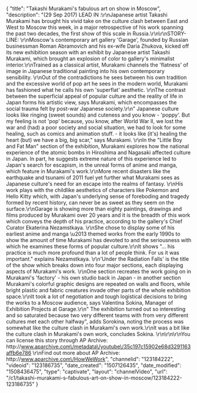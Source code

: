 {
    "title": "Takashi Murakami's fabulous art on show in Moscow",
    "description": "(29 Sep 2017) LEAD IN :\r\nJapanese artist Takashi Murakami has brought his vivid take on the culture clash between East and West to Moscow this week, in a major retrospective of his work spanning the past two decades, the first show of this scale in Russia.\r\n\r\nSTORY-LINE: \r\nMoscow's contemporary art gallery 'Garage',  founded by Russian businessman Roman Abramovich and his ex-wife Daria Zhukova, kicked off its new exhibition season with an  exhibit by Japanese artist Takashi Murakami,  which brought an explosion of color to gallery's minimalist interior.\r\nTrained as a classical artist, Murakami channels the 'flatness' of image in Japanese traditional painting into his own contemporary sensibility. \r\nOut of the contradictions he sees between his own tradition and the excessive world of pop art he sees in the modern world, Murakami has fashioned what he calls his own 'superflat' aesthetic. \r\nThe contrast between the superficial appeal of popular culture  and the reality of life in Japan forms his artistic view, says Murakami, which encompasses the social trauma felt by post-war Japanese society.\r\n\" Japanese culture looks like ringing (sweet sounds) and cuteness and you know  - 'poppy'. But my feeling is not 'pop' because, you know, after World War II, we lost the war and (had) a poor society and social situation, we had to look for some healing, such as comics and animation stuff. - it looks like (it's) healing the heart (but) we have a big, big scar,\" says Murakami. \r\nIn the \"Little Boy and Fat Man\" section of the exhibition,  Murakami explores how the national experience of the atomic bombs in Hiroshima and Nagasaki affected culture in Japan. In part, he suggests extreme nature of this experience led to Japan's search for escapism, in the unreal forms of anime and manga, which feature in Murakami's work.\r\nMore recent disasters like the earthquake and tsunami of 2011 fuel yet further what Murakami sees as Japanese culture's need for an escape into the realms of fantasy. \r\nHis work plays with the childlike aesthetics of characters like Pokemon and Hello Kitty which, with Japan's underlying sense of foreboding and tragedy formed by recent history, can never be as sweet as they seem on the surface.\r\nGarage is showing more than eighty paintings, drawings and films produced by Murakami over 20 years and it is the breadth of this work which conveys the depth of his practice, according to the gallery's Chief Curator Ekaterina Nezamstkaya. \r\nShe chose to display some of his earliest anime and manga \u2013 themed works from the early 1990s to show the amount of time Murakami has devoted to and the seriousness with which he examines these forms of popular culture.\r\nIt shows \"... his practice is much more profound than a lot of people think. For us it was important.\" explains Nezamstkaya. \r\n'Under the Radiation Falls' is the title of the show which breaks down into  four major sections, each displaying aspects of Murakami's work. \r\nOne section recreates the work going on in Murakami's 'factory'  - his own studio back in Japan -  in another section Murakami's colorful graphic designs are repeated on walls and floors, while bright plastic and fabric creatures invade other parts of the whole exhibition space.\r\nIt took a lot of negotiation and tough logistical decisions to bring the works to a Moscow audience, says Valentina Sokina, Manager of Exhibition Projects at Garage.\r\n\" The exhibition turned out so interesting and so saturated because two very different teams with from very different cultures met each other halfway\", adds Sorokina, noting the process was somewhat like the culture clash in Murakami's own work.\r\nIt was a bit like the culture clash in Murakami's own work, concludes Sokina. \r\n\r\n\r\nYou can license this story through AP Archive: http:\/\/www.aparchive.com\/metadata\/youtube\/35c197c15902e68d3291163affb6e786 \r\nFind out more about AP Archive: http:\/\/www.aparchive.com\/HowWeWork",
    "channelid": "123184222",
    "videoid": "123186735",
    "date_created": "1507126435",
    "date_modified": "1508436475",
    "type": "captivate",
    "layout": "channelVideo",
    "url": "\/c1\/takashi-murakami-s-fabulous-art-on-show-in-moscow\/123184222-123186735"
}